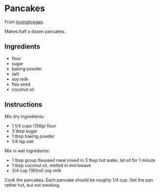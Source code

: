 # Pancakes

From [lovingitvegan](https://lovingitvegan.com/vegan-pancakes/).

Makes half a dozen pancakes.

## Ingredients

- flour
- sugar
- baking powder
- salt
- soy milk
- flax seed
- coconut oil

## Instructions

Mix dry ingredients:

- 1 1/4 cups (156g) flour
- 3 tbsp sugar
- 1 tbsp baking powder
- 1/4 tsp salt

Mix in wet ingredients:

- 1 tbsp group flaxseed meal mixed in 3 tbsp hot water, let sit for 1 minute
- 1 tbsp coconut oil, melted in microwave
- 3/4 cup (180ml) soy milk

Cook the pancakes. Each pancake should be roughly 1/4 cup. Get the pan rather
hot, but not smoking.
